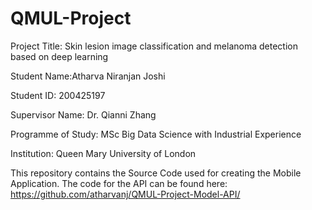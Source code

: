 # QMUL-Project
Project Title: Skin lesion image classification and melanoma detection based on deep learning

Student Name:Atharva Niranjan Joshi

Student ID: 200425197

Supervisor Name: Dr. Qianni Zhang

Programme of Study: MSc Big Data Science with Industrial Experience

Institution: Queen Mary University of London

This repository contains the Source Code used for creating the Mobile Application. The code for the API can be found here: https://github.com/atharvanj/QMUL-Project-Model-API/
